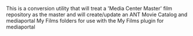 This is a conversion utility that will treat a 'Media Center Master' film repository as the master and will create/update an ANT Movie Catalog and mediaportal My Films folders for use with the My Films plugin for mediaportal